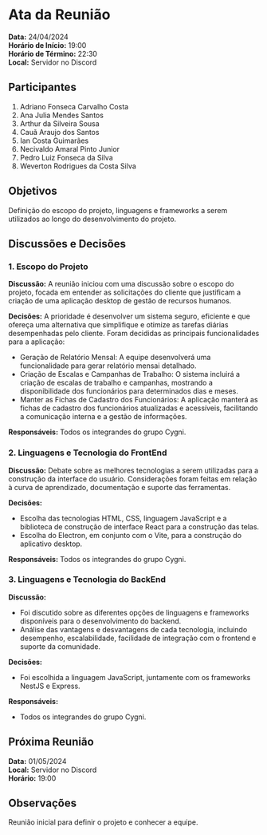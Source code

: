 # Ata da Reunião

**Data:** 24/04/2024  
**Horário de Início:** 19:00  
**Horário de Término:** 22:30  
**Local:** Servidor no Discord

## Participantes
1. Adriano Fonseca Carvalho Costa
2. Ana Julia Mendes Santos
3. Arthur da Silveira Sousa
4. Cauã Araujo dos Santos
5. Ian Costa Guimarães
6. Necivaldo Amaral Pinto Junior
7. Pedro Luiz Fonseca da Silva
8. Weverton Rodrigues da Costa Silva

## Objetivos
Definição do escopo do projeto, linguagens e frameworks a serem utilizados ao longo do desenvolvimento do projeto.

## Discussões e Decisões

### 1. Escopo do Projeto
**Discussão:**
A reunião iniciou com uma discussão sobre o escopo do projeto, focada em entender as solicitações do cliente que justificam a criação de uma aplicação desktop de gestão de recursos humanos.  

**Decisões:** 
A prioridade é desenvolver um sistema seguro, eficiente e que ofereça uma alternativa que simplifique e otimize as tarefas diárias desempenhadas pelo cliente. Foram decididas as principais funcionalidades para a aplicação:
- Geração de Relatório Mensal: A equipe desenvolverá uma funcionalidade para gerar relatório mensai detalhado.
- Criação de Escalas e Campanhas de Trabalho: O sistema incluirá a criação de escalas de trabalho e campanhas, mostrando a disponibilidade dos funcionários para determinados dias e meses.
- Manter as Fichas de Cadastro dos Funcionários: A aplicação manterá as fichas de cadastro dos funcionários atualizadas e acessíveis, facilitando a comunicação interna e a gestão de informações.

**Responsáveis:** 
Todos os integrandes do grupo Cygni.

### 2. Linguagens e Tecnologia do FrontEnd
**Discussão:**
    Debate sobre as melhores tecnologias a serem utilizadas para a construção da interface do usuário. Considerações foram feitas em relação à curva de aprendizado, documentação e suporte das ferramentas.

**Decisões:**
- Escolha das tecnologias HTML, CSS, linguagem JavaScript e a biblioteca de construção de interface React para a construção das telas. 
- Escolha do Electron, em conjunto com o Vite, para a construção do aplicativo desktop.

**Responsáveis:**
 Todos os integrandes do grupo Cygni.

### 3. Linguagens e Tecnologia do BackEnd
**Discussão:** 
- Foi discutido sobre as diferentes opções de linguagens e frameworks disponíveis para o desenvolvimento do backend. 
- Análise das vantagens e desvantagens de cada tecnologia, incluindo desempenho, escalabilidade, facilidade de integração com o frontend e suporte da comunidade.

**Decisões:**
- Foi escolhida a linguagem JavaScript, juntamente com os frameworks NestJS e Express.

**Responsáveis:**
- Todos os integrandes do grupo Cygni.


## Próxima Reunião
**Data:** 01/05/2024  
**Local:** Servidor no Discord  
**Horário:** 19:00  

## Observações
Reunião inicial para definir o projeto e conhecer a equipe.

